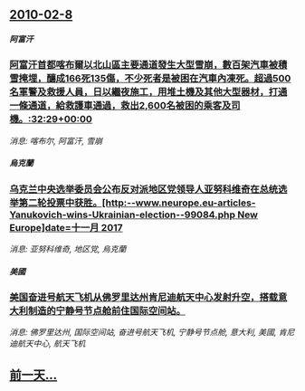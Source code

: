 ## [2010-02-8](/news/2010/02/8/index.md)

##### 阿富汗
### [ 阿富汗首都喀布爾以北山區主要通道發生大型雪崩，數百架汽車被積雪掩埋，釀成166死135傷，不少死者是被困在汽車內凍死。超過500名軍警及救援人員，日以繼夜施工，用堆土機及其他大型器材，打通一條通道，給救護車通過，救出2,600名被困的乘客及司機。:32:29+00:00](/news/2010/02/8/阿富汗首都喀布爾以北山區主要通道發生大型雪崩-數百架汽車被積雪掩埋-釀成166死135傷-不少死者是被困在汽車內凍死.md)
_消息: 喀布尔, 阿富汗, 雪崩_

##### 烏克蘭
### [ 乌克兰中央选举委员会公布反对派地区党领导人亚努科维奇在总统选举第二轮投票中获胜。[http:--www.neurope.eu-articles-Yanukovich-wins-Ukrainian-election--99084.php New Europe]date=十一月 2017 ](/news/2010/02/8/乌克兰中央选举委员会公布反对派地区党领导人亚努科维奇在总统选举第二轮投票中获胜-http-wwwneurope.md)
_消息: 亚努科维奇, 地区党, 烏克蘭_

##### 美國
### [ 美国奋进号航天飞机从佛罗里达州肯尼迪航天中心发射升空，搭载意大利制造的宁静号节点舱前住国际空间站。](/news/2010/02/8/美国奋进号航天飞机从佛罗里达州肯尼迪航天中心发射升空-搭载意大利制造的宁静号节点舱前住国际空间站.md)
_消息: 佛罗里达州, 国际空间站, 奋进号航天飞机, 宁静号节点舱, 意大利, 美國, 肯尼迪航天中心, 航天飞机_

## [前一天...](/news/2010/02/7/index.md)

